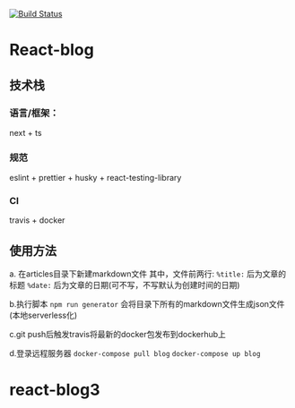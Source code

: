 [![Build Status](https://travis-ci.org/andy00614/react-blog.svg?branch=master)](https://travis-ci.org/andy00614/react-blog)

# React-blog
## 技术栈
### 语言/框架：
next + ts 
### 规范
eslint + prettier + husky + react-testing-library
### CI
travis + docker

## 使用方法

a. 在articles目录下新建markdown文件
其中，文件前两行:
`%title:` 后为文章的标题
`%date:` 后为文章的日期(可不写，不写默认为创建时间的日期)

b.执行脚本 `npm run generator` 会将目录下所有的markdown文件生成json文件(本地serverless化)

c.git push后触发travis将最新的docker包发布到dockerhub上

d.登录远程服务器
`docker-compose pull blog`
`docker-compose up blog`


# react-blog3
